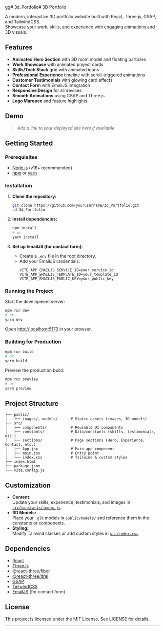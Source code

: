 gg# 3d_Portfolio# 3D Portfolio

A modern, interactive 3D portfolio website built with React, Three.js, GSAP, and TailwindCSS.  
Showcase your work, skills, and experience with engaging animations and 3D visuals.

## Features

- **Animated Hero Section** with 3D room model and floating particles
- **Work Showcase** with animated project cards
- **Skills/Tech Stack** grid with animated icons
- **Professional Experience** timeline with scroll-triggered animations
- **Customer Testimonials** with glowing card effects
- **Contact Form** with EmailJS integration
- **Responsive Design** for all devices
- **Smooth Animations** using GSAP and Three.js
- **Logo Marquee** and feature highlights

## Demo

> _Add a link to your deployed site here if available_

## Getting Started

### Prerequisites

- [Node.js](https://nodejs.org/) (v18+ recommended)
- [npm](https://www.npmjs.com/) or [yarn](https://yarnpkg.com/)

### Installation

1. **Clone the repository:**

   ```sh
   git clone https://github.com/yourusername/3d_Portfolio.git
   cd 3d_Portfolio
   ```

2. **Install dependencies:**

   ```sh
   npm install
   # or
   yarn install
   ```

3. **Set up EmailJS (for contact form):**
   - Create a `.env` file in the root directory.
   - Add your EmailJS credentials:
     ```
     VITE_APP_EMAILJS_SERVICE_ID=your_service_id
     VITE_APP_EMAILJS_TEMPLATE_ID=your_template_id
     VITE_APP_EMAILJS_PUBLIC_KEY=your_public_key
     ```

### Running the Project

Start the development server:

```sh
npm run dev
# or
yarn dev
```

Open [http://localhost:5173](http://localhost:5173) in your browser.

### Building for Production

```sh
npm run build
# or
yarn build
```

Preview the production build:

```sh
npm run preview
# or
yarn preview
```

## Project Structure

```
├── public/
│   └── images/, models/      # Static assets (images, 3D models)
├── src/
│   ├── components/           # Reusable UI components
│   ├── constants/            # Data/constants (skills, testimonials, etc.)
│   ├── sections/             # Page sections (Hero, Experience, Contact, etc.)
│   ├── App.jsx               # Main app component
│   ├── main.jsx              # Entry point
│   └── index.css             # Tailwind & custom styles
├── index.html
├── package.json
└── vite.config.js
```

## Customization

- **Content:**  
  Update your skills, experience, testimonials, and images in [`src/constants/index.js`](src/constants/index.js).
- **3D Models:**  
  Place your `.glb` models in `public/models/` and reference them in the constants or components.
- **Styling:**  
  Modify Tailwind classes or add custom styles in [`src/index.css`](src/index.css).

## Dependencies

- [React](https://react.dev/)
- [Three.js](https://threejs.org/)
- [@react-three/fiber](https://docs.pmnd.rs/react-three-fiber/)
- [@react-three/drei](https://docs.pmnd.rs/drei/)
- [GSAP](https://gsap.com/)
- [TailwindCSS](https://tailwindcss.com/)
- [EmailJS](https://www.emailjs.com/) (for contact form)

## License

This project is licensed under the MIT License. See [LICENSE](LICENSE) for details.

---
